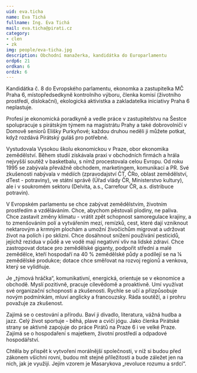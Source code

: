 ```yaml
---
uid: eva.ticha
name: Eva Tichá
fullname: Ing. Eva Tichá
mail: eva.ticha@pirati.cz
category: 
- clen
- zk
img: people/eva-ticha.jpg
description: Obchodní manažerka, kandidátka do Europarlamentu
ordp6: 21
ordkan: 6
ordzk: 6
---
```

Kandidátka č. 8 do Evropského parlamentu, ekonomka a zastupitelka MČ Praha 6, místopředsedkyně kontrolního výboru, členka komisí (životního prostředí, dislokační), ekologická aktivistka a zakladatelka iniciativy Praha 6 neplastuje.

Profesí je ekonomická poradkyně a vedle práce v zastupitelstvu na Šestce spolupracuje s pirátským týmem na magistrátu Prahy a také dobrovolničí v Domově seniorů Elišky Purkyňové; každou druhou neděli ji můžete potkat, když rozdává Pirátský guláš pro potřebné.

Vystudovala Vysokou školu ekonomickou v Praze, obor ekonomika zemědělství. Během studií získávala praxi v obchodních firmách a hrála nejvyšší soutěž v basketbalu, s nímž procestovala celou Evropu. Od roku 1995 se zabývala převážně obchodem, marketingem, komunikací a PR. Své zkušenosti nabývala v médiích (zpravodajství ČT, ČRo, oblast zemědělství, dTest - potraviny), ve státní správě (Úřad vlády ČR, Ministerstvo kultury), ale i v soukromém sektoru (Delvita, a.s., Carrefour ČR, a.s. distribuce potravin).

V Evropském parlamentu se chce zabývat zemědělstvím, životním prostředím a vzděláváním. Chce, abychom pěstovali plodiny, ne paliva. Chce zastavit změny klimatu - vrátit zpět schopnost samoregulace krajiny, a to zmenšováním polí a vytvářením mezí, remízků, cest, které dají vzniknout nektarovým a krmným plochám a umožní živočichům migrovat a udržovat život na polích i po sklizni. Chce dosáhnout snížení používání pesticidů, jejichž rezidua v půdě a ve vodě mají negativní vliv na lidské zdraví. Chce zastropovat dotace pro zemědělské giganty, podpořit střední a malé zemědělce, kteří hospodaří na 40 % zemědělské půdy a podílejí se na ¼ zemědělské produkce; dotace chce směřovat na rozvoj regionů a venkova, který se vylidňuje.

Je „týmová hráčka“, komunikativní, energická, orientuje se v ekonomice a obchodě. Myslí pozitivně, pracuje cílevědomě a proaktivně. Umí využívat své organizační schopnosti a zkušenosti. Rychle se učí a přizpůsobuje novým podmínkám, mluví anglicky a francouzsky. Ráda soutěží, a i prohru považuje za zkušenost.

Zajímá se o cestování a přírodu. Baví ji divadlo, literatura, vážná hudba a jazz. Celý život sportuje - běhá, plave a cvičí jógu. Jako členka Pirátské strany se aktivně zapojuje do práce Pirátů na Praze 6 i ve velké Praze. Zajímá se o hospodaření s majetkem, životní prostředí a odpadové hospodářství.

Chtěla by přispět k vytvoření morálnější společnosti, v níž si budou před zákonem všichni rovni, budou mít stejné příležitosti a bude záležet jen na nich, jak je využijí. Jejím vzorem je Masarykova „revoluce rozumu a srdcí“.
